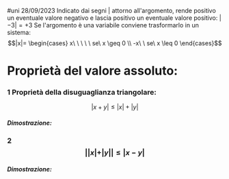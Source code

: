 #uni 28/09/2023
Indicato dai segni $|$ attorno all'argomento, rende positivo un eventuale valore negativo e lascia positivo un eventuale valore positivo:
$|-3|=+3$
Se l'argomento è una variabile conviene trasformarlo in un sistema: $$|x|= \begin{cases} x\ \ \ \ \ se\ x \geq 0 \\ -x\ \  se\ x \leq 0 \end{cases}$$
# Proprietà del valore assoluto:
### 1 Proprietà della disuguaglianza triangolare:
$$|x+y| \leq |x| + |y|$$
##### Dimostrazione:
	

### 2 $$||x|+|y|| \leq |x-y|$$
##### Dimostrazione:
	